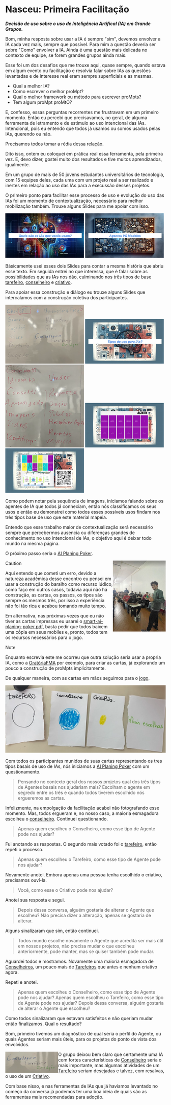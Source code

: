 # Nasceu: Primeira Facilitação
***Decisão de uso sobre o uso de Inteligência Artifical (IA) em Grande Grupos.***

Bom, minha resposta sobre usar a IA é sempre "sim", devemos envolver a IA cada vez mais, sempre que possível. Para mim a questão deveria ser sobre "Como" envolver a IA. Ainda é uma questão mais delicada no contexto de equipe, se forem grandes grupos ainda mais.

Esse foi um dos desafios que me trouxe aqui, quase sempre, quando estava em algum evento ou facilitação e resolvia falar sobre IAs as questões levantadas e de interesse real eram sempre superficiais e as mesmas.

- Qual a melhor IA?
- Como escrever o melhor proMpt?
- Qual o melhor framework ou método para escrever proMpts?
- Tem algum proMpt proMtO?

E, confesso, essas perguntas recorrentes me frustravam em um primeiro momento. Então eu percebi que precisavamos, no geral, de alguma ferramenta de letramento e de estimulo ao uso intencional das IAs. Intencional, pois eu entendo que todos já usamos ou somos usados pelas IAs, querendo ou não.

Precisamos todos tomar a rédia dessa relação.

Dito isso, ontem eu coloquei em prática real essa ferramenta, pela primeira vez. E, devo dizer, gostei muito dos resultados e tive muitos aprendizados, igualmente.

Em um grupo de mais de 50 jovens estudantes universitários de tecnologia, com 15 equipes deles, cada uma com um projeto real a ser realizado e inertes em relação ao uso das IAs para a execussão desses projetos.

O primeiro ponto para facilitar esse processo de uso e evolução do uso das IAs foi um momento de contextualização, necessário para melhor mobilização também. Trouxe alguns Slides para me apoiar com isso.

<img src="../../../../imagens/exemplos/ai-planning-poker-001.jpg" width="49%" height="49%"> <img src="../../../../imagens/exemplos/ai-planning-poker-002.jpg" width="49%" height="49%">

Básicamente usei esses dois Slides para contar a mesma história que abriu esse texto. Em seguida entrei no que interessa, que é falar sobre as possibilidades que as IAs nos dão, culminando nos três tipos de base [tarefeiro](../../../../tipos-de-prompt/tarefeiro.md), [conselheiro](../../../../tipos-de-prompt/conselheiro.md) e [criativo](../../../../tipos-de-prompt/criativo.md).

Para apoiar essa construção e diálogo eu trouxe alguns Slides que intercalamos com a construção coletiva dos participantes.

<img src="../../../../imagens/exemplos/lousa-000.png" width="49%" height="49%"> <img src="../../../../imagens/exemplos/ai-planning-poker-003.jpg" width="49%" height="49%"> <img src="../../../../imagens/exemplos/lousa-001.png" width="49%" height="49%"> <img src="../../../../imagens/exemplos/ai-planning-poker-004.jpg" width="49%" height="49%"> <img src="../../../../imagens/exemplos/ai-planning-poker-005.jpg" width="49%" height="49%">

Como podem notar pela sequência de imagens, iniciamos falando sobre os agentes de IA que todos já conheciam, então nós classificamos os seus usos e então eu demonstrei como todos esses possíveis usos findam nos três tipos base de uso que este material mapeia.

Entendo que esse trabalho maior de contextualização será necessário sempre que percebermos ausencia ou diferenças grandes de conhecimento no uso intencional de IAs, o objetivo aqui é deixar todo mundo na mesma página.

O próximo passo seria o [AI Planing Poker](../../../../tipos-de-prompt/cocriacao.md#ai-planing-poker).

<img src="../../../../imagens/exemplos/time-001.PNG" width="33%" height="33%" align="right">

>[!CAUTION]
> Aqui entendo que cometi um erro, devido a natureza acadêmica desse encontro eu pensei em usar a construção do baralho como recurso lúdico, como faço em outros casos, todavia aqui não há construção, as cartas, os passos, os tipos são sempre os mesmos três, por isso a experiência não foi tão rica e acabou tomando muito tempo.

Em alternativa, nas próximas vezes que eu não tiver as cartas impressas eu usarei o [smart-ai-planing-poker.pdf](../../../../recursos/ferramentas/smart-ai-planing-poker.pdf), basta pedir que todos baixem uma cópia em seus mobiles e, pronto, todos tem os recursos necessários para o jogo.

>[!NOTE]
>Enquanto escrevia este me ocorreu que outra solução seria usar a propria IA, como a [OratóriaFMA](http://bit.ly/oratoriafma) por exemplo, para criar as cartas, já explorando um pouco a construção de proMpts implicitamente.

De qualquer maneira, com as cartas em mãos seguimos para o [jogo](../../../../tipos-de-prompt/cocriacao.md#ai-planing-poker).

<img src="../../../../imagens/exemplos/baralho-artesanal-001.PNG">

Com todos os participantes munidos de suas cartas representando os tres tipos basais de uso de IAs, nós iniciamos a [AI Planing Poker](../../../../tipos-de-prompt/cocriacao.md#ai-planing-poker) com um questionamento.

> Pensando no contexto geral dos nossos projetos qual dos três tipos de Agentes basais nos ajudariam mais? Escolham o agente em segredo entre os três e quando todos tiverem escolhido nós ergueremos as cartas.

Infelizmente, na empolgação da facilitação acabei não fotografando esse momento. Mas, todos ergueram e, no nosso caso, a maioria esmagadora escolheu o [conselheiro](../../../../tipos-de-prompt/conselheiro.md). Continuei questionando.

> Apenas quem escolheu o Conselheiro, como esse tipo de Agente pode nos ajudar?

Fui anotando as respostas. O segundo mais votado foi o [tarefeiro](../../../../tipos-de-prompt/tarefeiro.md), então repeti o processo.

> Apenas quem escolheu o Tarefeiro, como esse tipo de Agente pode nos ajudar?

Novamente anotei. Embora apenas uma pessoa tenha escolhido o criativo, precisamos ouví-la.

> Você, como esse o Criativo pode nos ajudar?

Anotei sua resposta e segui.

> Depois dessa conversa, alguém gostaria de alterar o Agente que escolheu? Não precisa dizer a alteração, apenas se gostaria de alterar.

Alguns sinalizaram que sim, então continuei.

> Todos mundo escolhe novamente o Agente que acredita ser mais útil em nossos projetos, não precisa mudar o que escolheu anteriormente, pode manter, mas se quiser também pode mudar.

Aguardei todos e mostramos. Novamente uma maioria esmagadora de [Conselheiros](../../../../tipos-de-prompt/conselheiro.md), um pouco mais de [Tarefeiros](../../../../tipos-de-prompt/tarefeiro.md) que antes e nenhum criativo agora.

Repeti e anotei.

> Apenas quem escolheu o Conselheiro, como esse tipo de Agente pode nos ajudar?
> Apenas quem escolheu o Tarefeiro, como esse tipo de Agente pode nos ajudar?
> Depois dessa conversa, alguém gostaria de alterar o Agente que escolheu?

Como todos sinalizaram que estavam satisfeitos e não queriam mudar então finalizamos. Qual o resultado?

Bom, primeiro tivemos um diagnóstico de qual seria o perfil do Agente, ou quais Agentes seriam mais úteis, para os projetos do ponto de vista dos envolvidos.

<img src="../../../../imagens/exemplos/agente-conselheiro-tarefeiro-criacao.PNG" width="33%" height="33%" align="left">

O grupo deixou bem claro que certamente uma IA com fortes características de [Conselheiro](../../../../tipos-de-prompt/conselheiro.md) seria o mais importante, mas algumas atividades de um [Tarefeiro](../../../../tipos-de-prompt/tarefeiro.md) seriam desejadas e talvez, com resalvas, o uso de um [Criativo](../../../../tipos-de-prompt/criativo.md).

Com base nisso, e nas ferramentas de IAs que já haviamos levantado no começo da conversa já podemos ter uma boa ideia de quais são as ferramentas mais recomendadas para adoção.
